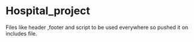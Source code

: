 # Hospital_project
Files like header ,footer and script to be used everywhere so pushed it on includes file.
